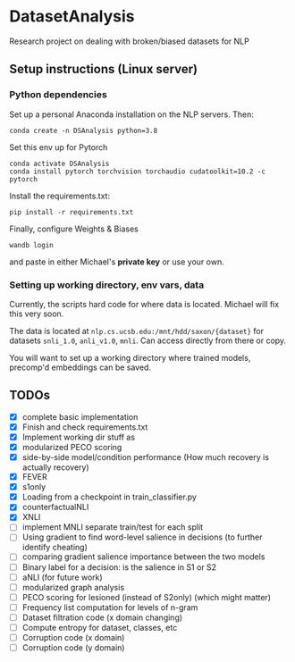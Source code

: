 # DatasetAnalysis

Research project on dealing with broken/biased datasets for NLP

## Setup instructions (Linux server)


### Python dependencies

Set up a personal Anaconda installation on the NLP servers. Then:

```
conda create -n DSAnalysis python=3.8
```

Set this env up for Pytorch

```
conda activate DSAnalysis
conda install pytorch torchvision torchaudio cudatoolkit=10.2 -c pytorch
```

Install the requirements.txt:

```
pip install -r requirements.txt
```

Finally, configure Weights & Biases

```
wandb login
```

and paste in either Michael's **private key** or use your own.

### Setting up working directory, env vars, data

Currently, the scripts hard code for where data is located. Michael will fix this very soon.

The data is located at `nlp.cs.ucsb.edu:/mnt/hdd/saxon/{dataset}` for datasets `snli_1.0`, `anli_v1.0`, `mnli`. Can access directly from there or copy.

You will want to set up a working directory where trained models, precomp'd embeddings can be saved.

## TODOs

- [x] complete basic implementation
- [x] Finish and check requirements.txt
- [x] Implement working dir stuff as 
- [x] modularized PECO scoring
- [x] side-by-side model/condition performance (How much recovery is actually recovery)
- [x] FEVER
- [x] s1only
- [x] Loading from a checkpoint in train_classifier.py
- [X] counterfactualNLI
- [x] XNLI
- [ ] implement MNLI separate train/test for each split
- [ ] Using gradient to find word-level salience in decisions (to further identify cheating)
- [ ] comparing gradient salience importance between the two models
- [ ] Binary label for a decision: is the salience in S1 or S2 
- [ ] aNLI (for future work)
- [ ] modularized graph analysis
- [ ] PECO scoring for lesioned (instead of S2only) (which might matter)
- [ ] Frequency list computation for levels of n-gram
- [ ] Dataset filtration code (x domain changing)
- [ ] Compute entropy for dataset, classes, etc
- [ ] Corruption code (x domain)
- [ ] Corruption code (y domain)
